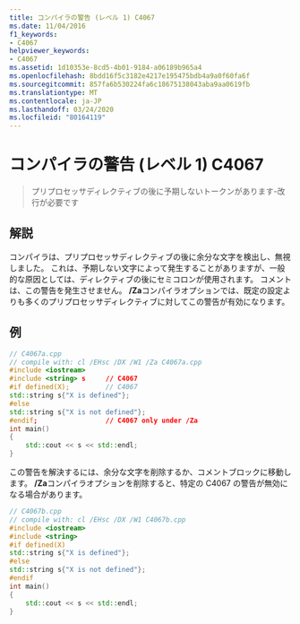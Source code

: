 ```yaml
---
title: コンパイラの警告 (レベル 1) C4067
ms.date: 11/04/2016
f1_keywords:
- C4067
helpviewer_keywords:
- C4067
ms.assetid: 1d10353e-8cd5-4b01-9184-a06189b965a4
ms.openlocfilehash: 8bdd16f5c3182e4217e195475bdb4a9a0f60fa6f
ms.sourcegitcommit: 857fa6b530224fa6c18675138043aba9aa0619fb
ms.translationtype: MT
ms.contentlocale: ja-JP
ms.lasthandoff: 03/24/2020
ms.locfileid: "80164119"
---
```

# <a name="compiler-warning-level-1-c4067"></a>コンパイラの警告 (レベル 1) C4067

> プリプロセッサディレクティブの後に予期しないトークンがあります-改行が必要です

## <a name="remarks"></a>解説

コンパイラは、プリプロセッサディレクティブの後に余分な文字を検出し、無視しました。 これは、予期しない文字によって発生することがありますが、一般的な原因としては、ディレクティブの後にセミコロンが使用されます。 コメントは、この警告を発生させません。 **/Za**コンパイラオプションでは、既定の設定よりも多くのプリプロセッサディレクティブに対してこの警告が有効になります。

## <a name="example"></a>例

```cpp
// C4067a.cpp
// compile with: cl /EHsc /DX /W1 /Za C4067a.cpp
#include <iostream>
#include <string> s     // C4067
#if defined(X);         // C4067
std::string s{"X is defined"};
#else
std::string s{"X is not defined"};
#endif;                 // C4067 only under /Za
int main()
{
    std::cout << s << std::endl;
}
```

この警告を解決するには、余分な文字を削除するか、コメントブロックに移動します。 **/Za**コンパイラオプションを削除すると、特定の C4067 の警告が無効になる場合があります。

```cpp
// C4067b.cpp
// compile with: cl /EHsc /DX /W1 C4067b.cpp
#include <iostream>
#include <string>
#if defined(X)
std::string s{"X is defined"};
#else
std::string s{"X is not defined"};
#endif
int main()
{
    std::cout << s << std::endl;
}
```
